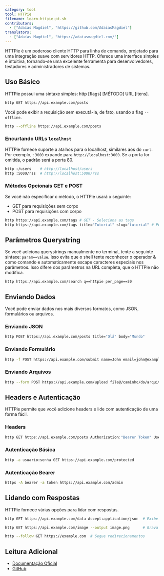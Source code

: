 ```yaml
---
category: tool
tool: HTTPie
filename: learn-httpie-pt.sh
contributors:
  - ["Adaías Magdiel", "https://github.com/AdaiasMagdiel"]
translators:
  - ["Adaías Magdiel", "https://adaiasmagdiel.com/"]
---
```


HTTPie é um poderoso cliente HTTP para linha de comando, projetado para uma
integração suave com servidores HTTP. Oferece uma interface simples e intuitiva,
tornando-se uma excelente ferramenta para desenvolvedores, testadores e administradores de sistemas.

## Uso Básico

HTTPie possui uma sintaxe simples: http [flags] [MÉTODO] URL [itens].

```bash
http GET https://api.example.com/posts
```

Você pode exibir a requisição sem executá-la, de fato, usando a flag `--offline`.

```bash
http --offline https://api.example.com/posts
```

### Encurtando URLs `localhost`

HTTPie fornece suporte a atalhos para o localhost, similares aos do `curl`. Por exemplo, `:3000`
expande para `http://localhost:3000`. Se a porta for omitida, o padrão será a porta 80.

```bash
http :/users    # http://localhost/users
http :5000/rss  # http://localhost:5000/rss
```

### Métodos Opcionais GET e POST

Se você não especificar o método, o HTTPie usará o seguinte:

- GET para requisições sem corpo
- POST para requisições com corpo

```bash
http https://api.example.com/tags # GET - Seleciona as tags
http https://api.example.com/tags title="Tutorial" slug="tutorial" # POST - Cria uma nova tag
```

## Parâmetros Querystring

Se você adiciona querystrings manualmente no terminal, tente a seguinte sintaxe:
`param==value`. Isso evita que o shell tente reconhecer o operador & como comando
e automaticamente escape caracteres especiais nos parâmetros.
Isso difere dos parâmetros na URL completa, que o HTTPie não modifica.

```bash
http https://api.example.com/search q==httpie per_page==20
```

## Enviando Dados

Você pode enviar dados nos mais diversos formatos, como JSON, formulários ou arquivos.

### Enviando JSON

```bash
http POST https://api.example.com/posts title="Olá" body="Mundo"
```

### Enviando Formulário

```bash
http -f POST https://api.example.com/submit name=John email=john@example.com
```

### Enviando Arquivos

```bash
http --form POST https://api.example.com/upload file@/caminho/do/arquivo.txt
```

## Headers e Autenticação

HTTPie permite que você adicione headers e lide com autenticação de uma forma fácil.

### Headers

```bash
http GET https://api.example.com/posts Authorization:"Bearer Token" User-Agent:"HTTPie"
```

### Autenticação Básica

```bash
http -a usuario:senha GET https://api.example.com/protected
```

### Autenticação Bearer

```bash
https -A bearer -a token https://api.example.com/admin
```

## Lidando com Respostas

HTTPie fornece várias opções para lidar com respostas.

```bash
http GET https://api.example.com/data Accept:application/json  # Exibe o JSON de uma forma legível

http GET https://api.example.com/image --output image.png      # Grava a resposta em um arquivo

http --follow GET https://example.com  # Segue redirecionamentos
```

## Leitura Adicional

- [Documentação Oficial](https://httpie.io/docs/cli)
- [GitHub](https://github.com/httpie)
